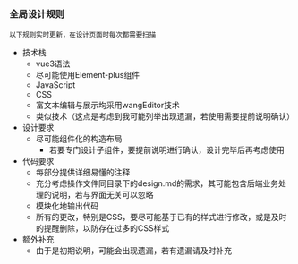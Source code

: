 ### 全局设计规则

    以下规则实时更新，在设计页面时每次都需要扫描
- 技术栈
  - vue3语法
  - 尽可能使用Element-plus组件
  - JavaScript
  - CSS
  - 富文本编辑与展示均采用wangEditor技术
  - 类似技术（这点是考虑到我可能列举出现遗漏，若使用需要提前说明确认）
- 设计要求
  - 尽可能组件化的构造布局
    - 若要专门设计子组件，要提前说明进行确认，设计完毕后再考虑使用
- 代码要求
  - 每部分提供详细易懂的注释
  - 充分考虑操作文件同目录下的design.md的需求，其可能包含后端业务处理的说明，若与界面无关可以忽略
  - 模块化地输出代码
  - 所有的更改，特别是CSS，要尽可能基于已有的样式进行修改，或是及时的提醒删除，以防存在过多的CSS样式
- 额外补充
  - 由于是初期说明，可能会出现遗漏，若有遗漏请及时补充



